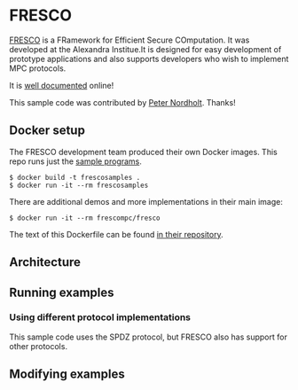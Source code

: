 # FRESCO

[FRESCO]() is a FRamework for Efficient Secure COmputation. It was developed at the Alexandra Institue.It is designed for easy development of prototype applications and also supports developers who wish to implement MPC protocols.

It is [well documented](https://fresco.readthedocs.io/en/latest/intro.html) online!

This sample code was contributed by [Peter Nordholt](https://github.com/GuutBoy). Thanks!

## Docker setup

The FRESCO development team produced their own Docker images. This repo runs just the [sample programs](https://github.com/aicis/fresco-samples).
```
$ docker build -t frescosamples .
$ docker run -it --rm frescosamples
```

There are additional demos and more implementations in their main image:
```
$ docker run -it --rm frescompc/fresco
```
The text of this Dockerfile can be found [in their repository](https://github.com/aicis/fresco/blob/master/Dockerfile).


## Architecture


## Running examples


### Using different protocol implementations
This sample code uses the SPDZ protocol, but FRESCO also has support for other protocols.

## Modifying examples

